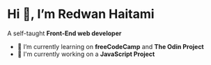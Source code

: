 # Hi 👋, I’m Redwan Haitami 
A self-taught **Front-End web developer**
- 🌱 I’m currently learning on **freeCodeCamp** and **The Odin Project**
- 🔭 I'm currently working on a **JavaScript Project**

<!---
RedwanHaitami/RedwanHaitami is a ✨ special ✨ repository because its `README.md` (this file) appears on your GitHub profile.
You can click the Preview link to take a look at your changes.
--->
